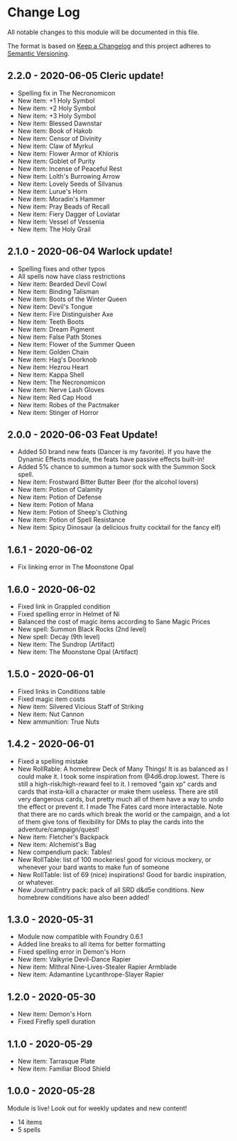 # Change Log
All notable changes to this module will be documented in this file.
 
The format is based on [Keep a Changelog](http://keepachangelog.com/)
and this project adheres to [Semantic Versioning](http://semver.org/).

## 2.2.0 - 2020-06-05 Cleric update!
- Spelling fix in The Necronomicon
- New item: +1 Holy Symbol
- New item: +2 Holy Symbol
- New item: +3 Holy Symbol
- New item: Blessed Dawnstar
- New item: Book of Hakob
- New item: Censor of Divinity
- New item: Claw of Myrkul
- New item: Flower Armor of Khloris
- New item: Goblet of Purity
- New item: Incense of Peaceful Rest
- New item: Lolth's Burrowing Arrow
- New item: Lovely Seeds of Silvanus
- New item: Lurue's Horn
- New item: Moradin's Hammer
- New item: Pray Beads of Recall
- New item: Fiery Dagger of Loviatar
- New item: Vessel of Vessenia
- New item: The Holy Grail

## 2.1.0 - 2020-06-04 Warlock update!
- Spelling fixes and other typos
- All spells now have class restrictions
- New item: Bearded Devil Cowl
- New item: Binding Talisman
- New item: Boots of the Winter Queen
- New item: Devil's Tongue
- New item: Fire Distinguisher Axe
- New item: Teeth Boots
- New item: Dream Pigment
- New item: False Path Stones
- New item: Flower of the Summer Queen
- New item: Golden Chain
- New item: Hag's Doorknob
- New item: Hezrou Heart
- New item: Kappa Shell
- New item: The Necronomicon
- New item: Nerve Lash Gloves
- New item: Red Cap Hood
- New item: Robes of the Pactmaker
- New item: Stinger of Horror

## 2.0.0 - 2020-06-03 Feat Update!
- Added 50 brand new feats (Dancer is my favorite). If you have the Dynamic Effects module, the feats have passive effects built-in!
- Added 5% chance to summon a tumor sock with the Summon Sock spell.
- New item: Frostward Bitter Butter Beer (for the alcohol lovers)
- New item: Potion of Calamity
- New item: Potion of Defense
- New item: Potion of Mana
- New item: Potion of Sheep's Clothing
- New item: Potion of Spell Resistance
- New item: Spicy Dinosaur (a delicious fruity cocktail for the fancy elf)

## 1.6.1 - 2020-06-02
- Fix linking error in The Moonstone Opal

## 1.6.0 - 2020-06-02
- Fixed link in Grappled condition
- Fixed spelling error in Helmet of Ni
- Balanced the cost of magic items according to Sane Magic Prices
- New spell: Summon Black Rocks (2nd level)
- New spell: Decay (9th level)
- New item: The Sundrop (Artifact)
- New item: The Moonstone Opal (Artifact)

## 1.5.0 - 2020-06-01
- Fixed links in Conditions table
- Fixed magic item costs
- New item: Silvered Vicious Staff of Striking
- New item: Nut Cannon
- New ammunition: True Nuts

## 1.4.2 - 2020-06-01
- Fixed a spelling mistake
- New RollRable: A homebrew Deck of Many Things! It is as balanced as I could make it. I took some inspiration from @4d6.drop.lowest.
There is still a high-risk/high-reward feel to it. I removed "gain xp" cards and cards that insta-kill a character or make
them useless. There are still very dangerous cards, but pretty much all of them have a way to undo the effect or prevent it.
I made The Fates card more interactable. Note that there are no cards which break the world or the campaign, and a lot of them
give tons of flexibility for DMs to play the cards into the adventure/campaign/quest!
- New item: Fletcher's Backpack
- New item: Alchemist's Bag
- New compendium pack: Tables!
- New RollTable: list of 100 mockeries! good for vicious mockery, or whenever your bard wants to make fun of someone
- New RollTable: list of 69 (nice) inspirations! Good for bardic inspiration, or whatever.
- New JournalEntry pack: pack of all SRD d&d5e conditions. New homebrew conditions have also been added!

## 1.3.0 - 2020-05-31
- Module now compatible with Foundry 0.6.1
- Added line breaks to all items for better formatting
- Fixed spelling error in Demon's Horn
- New item: Valkyrie Devil-Dance Rapier
- New item: Mithral Nine-Lives-Stealer Rapier Armblade
- New item: Adamantine Lycanthrope-Slayer Rapier

## 1.2.0 - 2020-05-30
- New item: Demon's Horn
- Fixed Firefly spell duration

## 1.1.0 - 2020-05-29
- New item: Tarrasque Plate
- New item: Familiar Blood Shield

## 1.0.0 - 2020-05-28
 Module is live! Look out for weekly updates and new content!
- 14 items
- 5 spells
